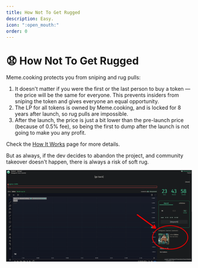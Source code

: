 ```yaml
---
title: How Not To Get Rugged
description: Easy.
icon: ":open_mouth:"
order: 0
---
```


# 😧 How Not To Get Rugged

Meme.cooking protects you from sniping and rug pulls:

1. It doesn't matter if you were the first or the last person to buy a token — the price will be the same for everyone. This prevents insiders from sniping the token and gives everyone an equal opportunity.
2. The LP for all tokens is owned by Meme.cooking, and is locked for 8 years after launch, so rug pulls are impossible.
3. After the launch, the price is just a bit lower than the pre-launch price (because of 0.5% fee), so being the first to dump after the launch is not going to make you any profit.

Check the [How It Works](for-buyers/how-it-works) page for more details.

But as always, if the dev decides to abandon the project, and community takeover doesn't happen, there is always a risk of soft rug.

![Socials are on the right](assets/socials.webp)
